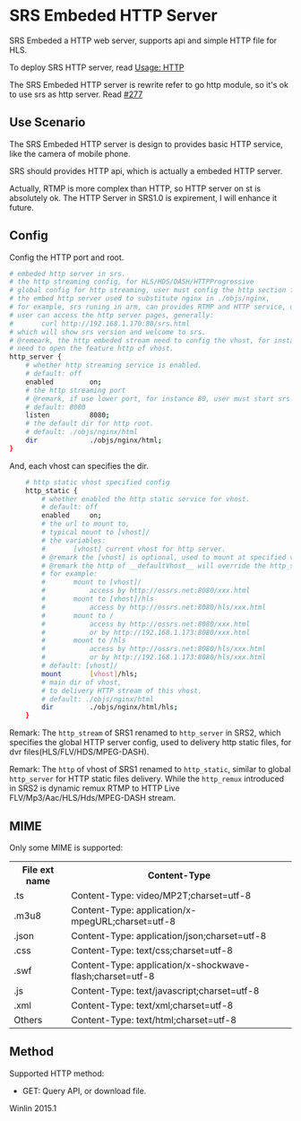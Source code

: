 # SRS Embeded HTTP Server

SRS Embeded a HTTP web server, supports api and simple HTTP file for HLS.

To deploy SRS HTTP server, read [Usage: HTTP](https://github.com/winlinvip/simple-rtmp-server/wiki/v2_EN_SampleHTTP)

The SRS Embeded HTTP server is rewrite refer to go http module, so it's ok to use srs as http server. Read [#277](https://github.com/winlinvip/simple-rtmp-server/issues/277)


## Use Scenario

The SRS Embeded HTTP server is design to provides basic HTTP service, 
like the camera of mobile phone.

SRS should provides HTTP api, which is actually a embeded HTTP server.

Actually, RTMP is more complex than HTTP, so HTTP server on st is absolutely ok.
The HTTP Server in SRS1.0 is expirement, I will enhance it future.

## Config

Config the HTTP port and root.

```bash
# embeded http server in srs.
# the http streaming config, for HLS/HDS/DASH/HTTPProgressive
# global config for http streaming, user must config the http section for each vhost.
# the embed http server used to substitute nginx in ./objs/nginx,
# for example, srs runing in arm, can provides RTMP and HTTP service, only with srs installed.
# user can access the http server pages, generally:
#       curl http://192.168.1.170:80/srs.html
# which will show srs version and welcome to srs.
# @remeark, the http embeded stream need to config the vhost, for instance, the __defaultVhost__
# need to open the feature http of vhost.
http_server {
    # whether http streaming service is enabled.
    # default: off
    enabled         on;
    # the http streaming port
    # @remark, if use lower port, for instance 80, user must start srs by root.
    # default: 8080
    listen          8080;
    # the default dir for http root.
    # default: ./objs/nginx/html
    dir             ./objs/nginx/html;
}
```

And, each vhost can specifies the dir.

```bash
    # http static vhost specified config
    http_static {
        # whether enabled the http static service for vhost.
        # default: off
        enabled     on;
        # the url to mount to, 
        # typical mount to [vhost]/
        # the variables:
        #       [vhost] current vhost for http server.
        # @remark the [vhost] is optional, used to mount at specified vhost.
        # @remark the http of __defaultVhost__ will override the http_stream section.
        # for example:
        #       mount to [vhost]/
        #           access by http://ossrs.net:8080/xxx.html
        #       mount to [vhost]/hls
        #           access by http://ossrs.net:8080/hls/xxx.html
        #       mount to /
        #           access by http://ossrs.net:8080/xxx.html
        #           or by http://192.168.1.173:8080/xxx.html
        #       mount to /hls
        #           access by http://ossrs.net:8080/hls/xxx.html
        #           or by http://192.168.1.173:8080/hls/xxx.html
        # default: [vhost]/
        mount       [vhost]/hls;
        # main dir of vhost,
        # to delivery HTTP stream of this vhost.
        # default: ./objs/nginx/html
        dir         ./objs/nginx/html/hls;
    }
```

Remark: The `http_stream` of SRS1 renamed to `http_server` in SRS2, which specifies the global HTTP server config, used to delivery http static files, for dvr files(HLS/FLV/HDS/MPEG-DASH).

Remark: The `http` of vhost of SRS1 renamed to `http_static`, similar to global `http_server` for HTTP static files delivery. While the `http_remux` introduced in SRS2 is dynamic remux RTMP to HTTP Live FLV/Mp3/Aac/HLS/Hds/MPEG-DASH stream.

## MIME

Only some MIME is supported:

<table>
<tr><th>File ext name</th><th>Content-Type</th></tr>
<tr><td>.ts</td><td>Content-Type: video/MP2T;charset=utf-8</td>
<tr><td>.m3u8</td><td>Content-Type: application/x-mpegURL;charset=utf-8</td>
<tr><td>.json</td><td>Content-Type: application/json;charset=utf-8</td>
<tr><td>.css</td><td>Content-Type: text/css;charset=utf-8</td>
<tr><td>.swf</td><td>Content-Type: application/x-shockwave-flash;charset=utf-8</td>
<tr><td>.js</td><td>Content-Type: text/javascript;charset=utf-8</td>
<tr><td>.xml</td><td>Content-Type: text/xml;charset=utf-8</td>
<tr><td>Others</td><td>Content-Type: text/html;charset=utf-8</td>
</table>

## Method

Supported HTTP method:
* GET: Query API, or download file.

Winlin 2015.1